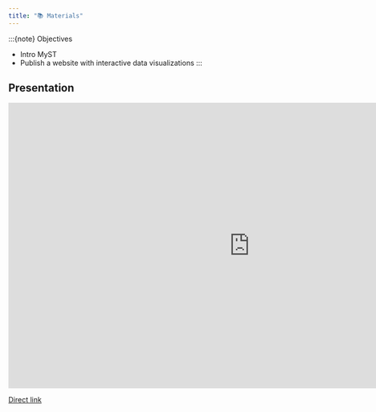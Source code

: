 ```yaml
---
title: "📚 Materials"
---
```


:::{note} Objectives
* Intro MyST
* Publish a website with interactive data visualizations
:::


## Presentation

<iframe
  src="https://docs.google.com/presentation/d/e/2PACX-1vQxrud6Gh389Ax5vPXWUWF6YZXI_YUS_0Z3s3ovLDTDBwpEMI2NxYH3FJn9JIJMUPeCkTxm0uNOXzu8/pubembed?start=false&loop=false&delayms=60000"
  frameborder="0" width="960" height="569" allowfullscreen="true"
  mozallowfullscreen="true" webkitallowfullscreen="true">
</iframe>

[Direct link](https://docs.google.com/presentation/d/13XvGQz8ZF860y4V8daJE3Tb7uA6-5U-GsOfDJU_Ikkw/edit?usp=sharing)
